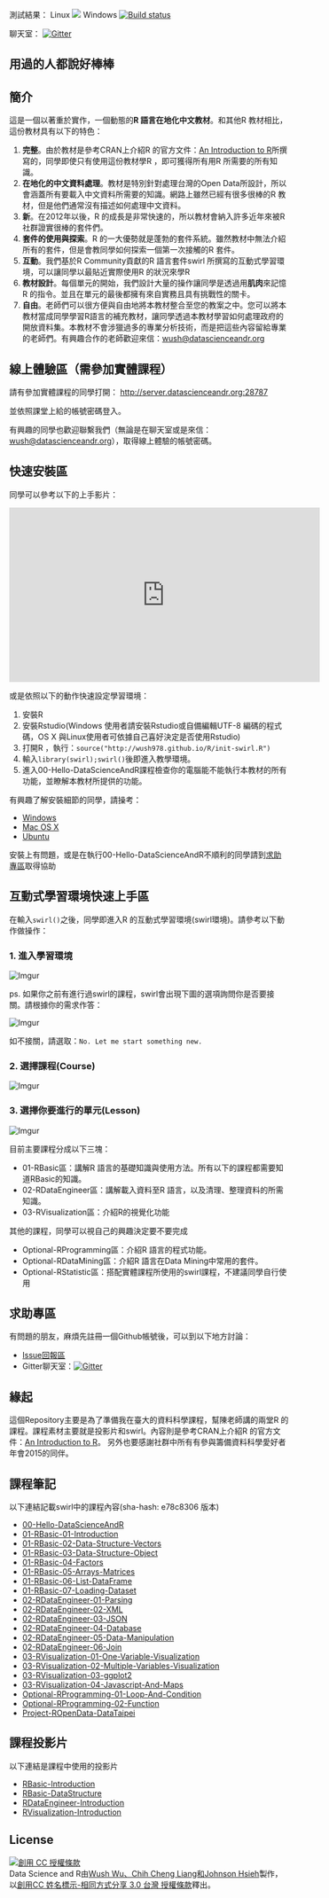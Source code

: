 <!-- title: R 語言翻轉教室 -->

<script>
  ((window.gitter = {}).chat = {}).options = {
    room: 'wush978/DataScienceAndR'
  };
</script>
<script src="https://sidecar.gitter.im/dist/sidecar.v1.js" async defer></script>
<script src="http://momentjs.com/downloads/moment-with-locales.min.js" async defer></script>

<script>
window.onload =function(){
  $.ajax({
    url:"http://api2.datascienceandr.org:3000/api/getManyRecords",
    type:"POST",
    data:{num:5},
    dataType:"json",
    success: function(data){
      console.log(data);
      data.forEach(function(record){
        m = moment(record.created_at);
        $("#records").append(
          "<li>" + record.user_id + " 正在學習 " + record.course + " ( " + m.fromNow() + " ) </li>"
          );
      })
    }
  });
}
</script>

測試結果： Linux ![](https://travis-ci.org/wush978/DataScienceAndR.svg?branch=course) Windows [![Build status](https://ci.appveyor.com/api/projects/status/tej2qnpdxwy2r5lp/branch/course?svg=true)](https://ci.appveyor.com/project/wush978/datascienceandr/branch/course)

聊天室： [![Gitter](https://badges.gitter.im/wush978/DataScienceAndR.svg)](https://gitter.im/wush978/DataScienceAndR?utm_source=badge&utm_medium=badge&utm_campaign=pr-badge)

## 用過的人都說好棒棒

<ul id="records">

</ul>

## 簡介

這是一個以著重於實作，一個動態的**R 語言在地化中文教材**。和其他R 教材相比，這份教材具有以下的特色：

1. **完整**。由於教材是參考CRAN上介紹R 的官方文件：[An Introduction to R](https://cran.r-project.org/doc/manuals/R-intro.pdf)所撰寫的，同學即使只有使用這份教材學R ，即可獲得所有用R 所需要的所有知識。
2. **在地化的中文資料處理**。教材是特別針對處理台灣的Open Data所設計，所以會涵蓋所有要載入中文資料所需要的知識。網路上雖然已經有很多很棒的R 教材，但是他們通常沒有描述如何處理中文資料。
3. **新**。在2012年以後，R 的成長是非常快速的，所以教材會納入許多近年來被R 社群證實很棒的套件們。
4. **套件的使用與探索**。R 的一大優勢就是蓬勃的套件系統。雖然教材中無法介紹所有的套件，但是會教同學如何探索一個第一次接觸的R 套件。
5. **互動**。我們基於R Community貢獻的R 語言套件swirl 所撰寫的互動式學習環境，可以讓同學以最貼近實際使用R 的狀況來學R
6. **教材設計**。每個單元的開始，我們設計大量的操作讓同學是透過用**肌肉**來記憶R 的指令。並且在單元的最後都擁有來自實務且具有挑戰性的關卡。
7. **自由**。老師們可以很方便與自由地將本教材整合至您的教案之中。您可以將本教材當成同學學習R語言的補充教材，讓同學透過本教材學習如何處理政府的開放資料集。本教材不會涉獵過多的專業分析技術，而是把這些內容留給專業的老師們。有興趣合作的老師歡迎來信：[wush@datascienceandr.org](mailto:wush@datascienceandr.org)

## 線上體驗區（需參加實體課程）

請有參加實體課程的同學打開： <http://server.datascienceandr.org:28787>

並依照課堂上給的帳號密碼登入。

有興趣的同學也歡迎聯繫我們（無論是在聊天室或是來信：[wush@datascienceandr.org](mailto:wush@datascienceandr.org)），取得線上體驗的帳號密碼。

## 快速安裝區

同學可以參考以下的上手影片：

<iframe width="560" height="315" src="https://www.youtube.com/embed/fcd6zSk0yd8" frameborder="0" allowfullscreen></iframe>

或是依照以下的動作快速設定學習環境：

1. 安裝R
2. 安裝Rstudio(Windows 使用者請安裝Rstudio或自備編輯UTF-8 編碼的程式碼，OS X 與Linux使用者可依據自己喜好決定是否使用Rstudio)
3. 打開R ，執行：`source("http://wush978.github.io/R/init-swirl.R")`
4. 輸入`library(swirl);swirl()`後即進入教學環境。
5. 進入00-Hello-DataScienceAndR課程檢查你的電腦能不能執行本教材的所有功能，並瞭解本教材所提供的功能。

有興趣了解安裝細節的同學，請操考：

- [Windows](https://github.com/wush978/DataScienceAndR/wiki/Windows-%E8%A8%AD%E5%AE%9A%E6%8C%87%E5%8D%97)
- [Mac OS X](https://github.com/wush978/DataScienceAndR/wiki/Mac-OS-X-%E8%A8%AD%E5%AE%9A%E6%8C%87%E5%8D%97)
- [Ubuntu](https://github.com/wush978/DataScienceAndR/wiki/Ubuntu-%E8%A8%AD%E5%AE%9A%E6%8C%87%E5%8D%97)

安裝上有問題，或是在執行00-Hello-DataScienceAndR不順利的同學請到[求助專區](#求助專區)取得協助

## 互動式學習環境快速上手區

在輸入`swirl()`之後，同學即進入R 的互動式學習環境(swirl環境)。請參考以下動作做操作：

### 1. 進入學習環境

![Imgur](http://i.imgur.com/sYGDy72.png)

ps. 如果你之前有進行過swirl的課程，swirl會出現下圖的選項詢問你是否要接關。請根據你的需求作答：

![Imgur](http://i.imgur.com/SwlSa3W.png)

如不接關，請選取：`No. Let me start something new.`

### 2. 選擇課程(Course)

![Imgur](http://i.imgur.com/Sfj0K1l.png)

### 3. 選擇你要進行的單元(Lesson)

![Imgur](http://i.imgur.com/OFgU4wM.png)

目前主要課程分成以下三塊：

- 01-RBasic區：講解R 語言的基礎知識與使用方法。所有以下的課程都需要知道RBasic的知識。
- 02-RDataEngineer區：講解載入資料至R 語言，以及清理、整理資料的所需知識。
- 03-RVisualization區：介紹R的視覺化功能

其他的課程，同學可以視自己的興趣決定要不要完成

- Optional-RProgramming區：介紹R 語言的程式功能。
- Optional-RDataMining區：介紹R 語言在Data Mining中常用的套件。
- Optional-RStatistic區：搭配實體課程所使用的swirl課程，不建議同學自行使用

## 求助專區

有問題的朋友，麻煩先註冊一個Github帳號後，可以到以下地方討論：

- [Issue回報區](https://github.com/wush978/DataScienceAndR/issues)
- Gitter聊天室：[![Gitter](https://badges.gitter.im/wush978/DataScienceAndR.svg)](https://gitter.im/wush978/DataScienceAndR?utm_source=badge&utm_medium=badge&utm_campaign=pr-badge)

## 緣起

這個Repository主要是為了準備我在臺大的資料科學課程，幫陳老師講的兩堂R 的課程。課程素材主要就是投影片和swirl。內容則是參考CRAN上介紹R 的官方文件：[An Introduction to R](https://cran.r-project.org/doc/manuals/R-intro.pdf)。
另外也要感謝社群中所有有參與籌備資料科學愛好者年會2015的同伴。

## 課程筆記

以下連結記載swirl中的課程內容(sha-hash: e78c8306 版本)

- [00-Hello-DataScienceAndR](note/00-Hello-DataScienceAndR.html)
- [01-RBasic-01-Introduction](note/01-RBasic-01-Introduction.html)
- [01-RBasic-02-Data-Structure-Vectors](note/01-RBasic-02-Data-Structure-Vectors.html)
- [01-RBasic-03-Data-Structure-Object](note/01-RBasic-03-Data-Structure-Object.html)
- [01-RBasic-04-Factors](note/01-RBasic-04-Factors.html)
- [01-RBasic-05-Arrays-Matrices](note/01-RBasic-05-Arrays-Matrices.html)
- [01-RBasic-06-List-DataFrame](note/01-RBasic-06-List-DataFrame.html)
- [01-RBasic-07-Loading-Dataset](note/01-RBasic-07-Loading-Dataset.html)
- [02-RDataEngineer-01-Parsing](note/02-RDataEngineer-01-Parsing.html)
- [02-RDataEngineer-02-XML](note/02-RDataEngineer-02-XML.html)
- [02-RDataEngineer-03-JSON](note/02-RDataEngineer-03-JSON.html)
- [02-RDataEngineer-04-Database](note/02-RDataEngineer-04-Database.html)
- [02-RDataEngineer-05-Data-Manipulation](note/02-RDataEngineer-05-Data-Manipulation.html)
- [02-RDataEngineer-06-Join](note/02-RDataEngineer-06-Join.html)
- [03-RVisualization-01-One-Variable-Visualization](note/03-RVisualization-01-One-Variable-Visualization.html)
- [03-RVisualization-02-Multiple-Variables-Visualization](note/03-RVisualization-02-Multiple-Variables-Visualization.html)
- [03-RVisualization-03-ggplot2](note/03-RVisualization-03-ggplot2.html)
- [03-RVisualization-04-Javascript-And-Maps](note/03-RVisualization-04-Javascript-And-Maps.html)
- [Optional-RProgramming-01-Loop-And-Condition](note/Optional-RProgramming-01-Loop-And-Condition.html)
- [Optional-RProgramming-02-Function](note/Optional-RProgramming-02-Function.html)
- [Project-ROpenData-DataTaipei](note/Project-ROpenData-DataTaipei.html)

## 課程投影片

以下連結是課程中使用的投影片

- [RBasic-Introduction](slide/RBasic-Introduction.html)
- [RBasic-DataStructure](slide/RBasic-DataStructure.html)
- [RDataEngineer-Introduction](slide/RDataEngineer-Introduction.html)
- [RVisualization-Introduction](slide/RVisualization-Introduction.html)

## License

<a rel="license" href="http://creativecommons.org/licenses/by-sa/3.0/tw/"><img alt="創用 CC 授權條款" style="border-width:0" src="https://i.creativecommons.org/l/by-sa/3.0/tw/88x31.png" /></a><br /><span xmlns:dct="http://purl.org/dc/terms/" href="http://purl.org/dc/dcmitype/Text" property="dct:title" rel="dct:type">Data Science and R</span>由<a xmlns:cc="http://creativecommons.org/ns#" href="https://github.com/wush978/DataScienceAndR" property="cc:attributionName" rel="cc:attributionURL">Wush Wu、Chih Cheng Liang和Johnson Hsieh</a>製作，以<a rel="license" href="http://creativecommons.org/licenses/by-sa/3.0/tw/">創用CC 姓名標示-相同方式分享 3.0 台灣 授權條款</a>釋出。
